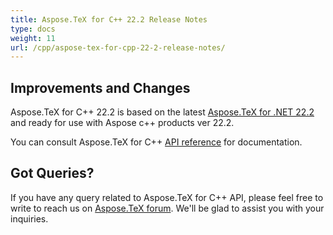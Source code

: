 ```yaml
---
title: Aspose.TeX for C++ 22.2 Release Notes
type: docs
weight: 11
url: /cpp/aspose-tex-for-cpp-22-2-release-notes/
---
```


## Improvements and Changes

Aspose.TeX for C++ 22.2  is based on the latest [Aspose.TeX for .NET 22.2](/tex/net/aspose-tex-for-net-22-2-release-notes/) and ready for use with Aspose c++ products ver 22.2.


You can consult Aspose.TeX for C++ [API reference](https://apireference.aspose.com/tex/cpp/) for documentation.
 
## Got Queries?
If you have any query related to Aspose.TeX for C++ API, please feel free to write to reach us on [Aspose.TeX forum](https://forum.aspose.com/c/tex/). We'll be glad to assist you with your inquiries.
